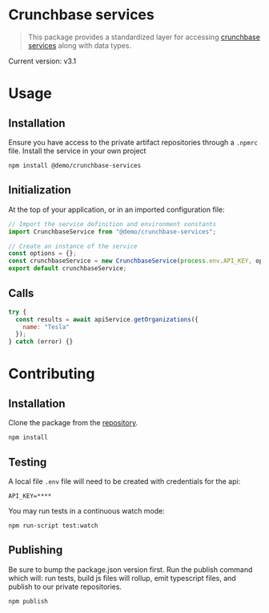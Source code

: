 # Crunchbase services

> This package provides a standardized layer for accessing [crunchbase services](https://data.crunchbase.com/docs/using-the-api) along with data types.

Current version: v3.1

# Usage

## Installation

Ensure you have access to the private artifact repositories through a `.npmrc` file.
Install the service in your own project

```
npm install @demo/crunchbase-services
```

## Initialization

At the top of your application, or in an imported configuration file:

```js
// Import the service definition and environment constants
import CrunchbaseService from "@demo/crunchbase-services";

// Create an instance of the service
const options = {};
const crunchbaseService = new CrunchbaseService(process.env.API_KEY, options);
export default crunchbaseService;
```

## Calls

```js
try {
  const results = await apiService.getOrganizations({
    name: "Tesla"
  });
} catch (error) {}
```

# Contributing

## Installation

Clone the package from the [repository](https://dev.azure.com/TorchResearchLLC/TORCH%20Demo%20Backlog/_git/crunchbase-service).

```
npm install
```

## Testing

A local file `.env` file will need to be created with credentials for the api:

```text
API_KEY=****
```

You may run tests in a continuous watch mode:

```
npm run-script test:watch
```

## Publishing

Be sure to bump the package.json version first.
Run the publish command which will: run tests, build js files will rollup, emit typescript files, and publish to our private repositories.

```
npm publish
```
